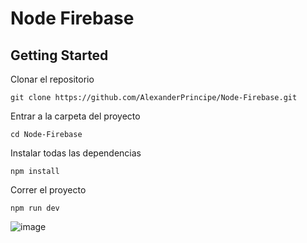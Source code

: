 # Node Firebase

## Getting Started

Clonar el repositorio

```
git clone https://github.com/AlexanderPrincipe/Node-Firebase.git
```

Entrar a la carpeta del proyecto

```
cd Node-Firebase
```

Instalar todas las dependencias

```
npm install
```

Correr el proyecto

```
npm run dev
```



![image](https://user-images.githubusercontent.com/31213239/67161410-d84d6f80-f31f-11e9-894f-193917acfefc.png)
